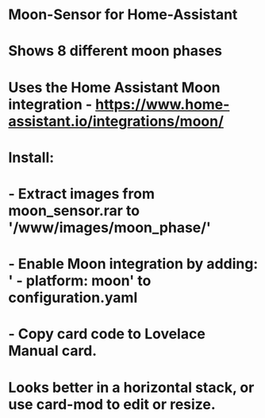 # Moon-Sensor for Home-Assistant
# Shows 8 different moon phases
# 
# Uses the Home Assistant Moon integration - https://www.home-assistant.io/integrations/moon/
# 
# Install:
# - Extract images from moon_sensor.rar to '/www/images/moon_phase/' 
# - Enable Moon integration by adding: '  - platform: moon' to configuration.yaml
# - Copy card code to Lovelace Manual card.
#
# Looks better in a horizontal stack, or use card-mod to edit or resize.
